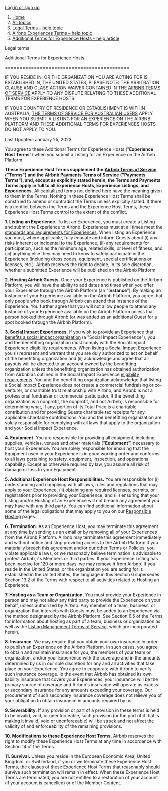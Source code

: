 [Log in or sign up](https://www.airbnb.com/login?redirect_url=/help/article/2870)

1. [Home](https://www.airbnb.com/help/)
2. [All topics](https://www.airbnb.com/help/all-topics)
3. [Legal Terms – help topic](https://www.airbnb.com/help/topic/1578)
4. [Airbnb Experiences Terms – help topic](https://www.airbnb.com/help/topic/1588)
5. [Additional Terms for Experience Hosts – help article](https://www.airbnb.com/help/article/2870)

Legal terms

Additional Terms for Experience Hosts




===========================================

IF YOU RESIDE IN, OR THE ORGANIZATION YOU ARE ACTING FOR IS ESTABLISHED IN, THE UNITED STATES, PLEASE NOTE: THE ARBITRATION CLAUSE AND CLASS ACTION WAIVER CONTAINED IN THE [AIRBNB TERMS OF SERVICE](https://www.airbnb.com/terms) APPLY TO ANY DISPUTE RELATING TO THESE ADDITIONAL TERMS FOR EXPERIENCE HOSTS.

IF YOUR COUNTRY OF RESIDENCE OR ESTABLISHMENT IS WITHIN AUSTRALIA, [THE TERMS OF SERVICE FOR AUSTRALIAN USERS](https://www.airbnb.com/help/article/2908#AUSTOS) APPLY WHEN YOU SUBMIT A LISTING FOR AN EXPERIENCE ON THE AIRBNB PLATFORM AND THESE ADDITIONAL TERMS FOR EXPERIENCES HOSTS DO NOT APPLY TO YOU.

Last Updated: January 25, 2023

You agree to these Additional Terms for Experience Hosts ("**Experience Host Terms**") when you submit a Listing for an Experience on the Airbnb Platform.

**These Experience Host Terms supplement the** [**Airbnb Terms of Service**](https://www.airbnb.com/terms) **("Terms") and the** [**Airbnb Payments Terms of Service**](https://www.airbnb.com/terms/payments_terms) **("Payments Terms"), and, except as explicitly stated herein, the Terms and Payments Terms apply in full to all Experience Hosts, Experience Listings, and Experiences.** All capitalized terms not defined here have the meaning given to them in the Terms. Nothing in these Experience Host Terms shall be construed to amend or contradict the Terms unless explicitly stated. If there is a conflict between the Terms and the Experience Host Terms, these Experience Host Terms control to the extent of the conflict.  

**1\. Listing an Experience.** To list an Experience, you must create a Listing and submit the Experience to Airbnb. Experiences must at all times meet the [standards and requirements for Experiences](https://www.airbnb.com/help/article/1451/). When listing an Experience you must, where applicable, fully educate and inform Guests about (i) any risks inherent or incidental to the Experience, (ii) any requirements for participation, such as the minimum age, related skills, or level of fitness, and (iii) anything else they may need to know to safely participate in the Experience (including dress codes, equipment, special certifications or licenses, etc.). Airbnb reserves the right to decide, in its sole discretion, whether a submitted Experience will be published on the Airbnb Platform. 

**2\. Hosting Airbnb Guests**. Once your Experience is published on the Airbnb Platform, you will have the ability to add dates and times when you offer your Experience through the Airbnb Platform (an "**Instance**"). By making an Instance of your Experience available on the Airbnb Platform, you agree that only people who book through Airbnb can attend that Instance of the Experience. You further agree that you will not allow people to attend any Instance of your Experience available on the Airbnb Platform unless that person booked through Airbnb (or was added as an additional Guest for a spot booked through the Airbnb Platform).

**3\. Social Impact Experiences.** If you wish to provide [an Experience that benefits a social impact organization](https://www.airbnb.com/d/social-impact-host) (a "Social Impact Experience"), you and the benefitting organization must comply with the Social Impact Experience [eligibility requirements](https://www.airbnb.com/help/article/1578/). When listing a Social Impact Experience you (i) represent and warrant that you are duly authorized to act on behalf of the benefitting organization and (ii) acknowledge and agree that all payouts will be directed to an account owned by the benefitting organization unless the benefitting organization has obtained authorization from Airbnb as outlined in the Social Impact Experience [eligibility requirements](https://www.airbnb.com/help/article/1578/). You and the benefitting organization acknowledge that listing a Social Impact Experience does not create a commercial fundraising or co-venturer, or charitable trust relationship with Airbnb, and Airbnb is not a professional fundraiser or commercial participator. If the benefitting organization is a nonprofit, the nonprofit, and not Airbnb, is responsible for determining what, if any, portion of its Total Price is a charitable contribution and for providing Guests charitable tax receipts for any applicable charitable contributions. You and the benefitting organization are solely responsible for complying with all laws that apply to the organization and your Social Impact Experience.

**4\. Equipment.** You are responsible for providing all equipment, including supplies, vehicles, venues and other materials ("**Equipment**") necessary to host your Experience. You are solely responsible for ensuring that the Equipment used in your Experience is in good working order and conforms to all laws pertaining to safety, equipment, inspection, and operational capability. Except as otherwise required by law, you assume all risk of damage or loss to your Equipment.

**5\. Additional Experience Host Responsibilities.** You are responsible for (i) understanding and complying with all laws, rules and regulations that may apply to your Experience, (ii) obtaining any required licenses, permits, or registrations prior to providing your Experience; and (iii) ensuring that your Listing and/or Hosting of an Experience will not breach any agreement you may have with any third party. You can find additional information about some of the legal obligations that may apply to you on our [Responsible Hosting](https://www.airbnb.com/help/topic/896/) pages.

**6\. Termination.** As an Experience Host, you may terminate this agreement at any time by sending us an email or by removing all of your Experiences from the Airbnb Platform. Airbnb may terminate this agreement immediately and without notice and stop providing access to the Airbnb Platform if you materially breach this agreement and/or our other Terms or Policies, you violate applicable laws, or we reasonably believe termination is advisable to protect Airbnb, its Members or third parties. If your Experience Listing has been inactive for 120 or more days, we may remove it from Airbnb. If you reside in the United States, or the organization you are acting for is established in the United States, the language in this Section 6 supersedes Section 13.2 of the Terms with respect to all activities related to Hosting an Experience.

**7\. Hosting as a Team or Organization.** You must provide your Experience in person and may not allow any third party to provide the Experience on your behalf, unless authorized by Airbnb. Any member of a team, business, or organization that interacts with Guests must be added to an Experience via the method designated by the Airbnb Platform. See Section 6.5 of the Terms for information about hosting as part of a team, business or organization as well as the [Listing Management Terms of Service](https://www.airbnb.com/terms/listing_management_terms), which are incorporated herein.

**8\. Insurance.** We may require that you obtain your own insurance in order to publish an Experience on the Airbnb Platform. In such cases, you agree to obtain and maintain insurance for you, the members of your team or organization, and/or your Experience with the coverage and in the amounts determined by us in our sole discretion for any and all activities that take place on your Experience. You agree to cooperate with Airbnb to verify such insurance coverage. In the event that Airbnb has obtained its own liability insurance that covers your Experiences, your insurance will be the primary source of coverage and Airbnb's insurance will operate as excess or secondary insurance for any amounts exceeding your coverage. Our procurement of such secondary insurance coverage does not relieve you of your obligation to obtain insurance in amounts required by us. 

**9\. Severability.** If any provision or part of a provision in these terms is held to be invalid, void, or unenforceable, such provision (or the part of it that is making it invalid, void or unenforceable) will be struck and not affect the validity of and enforceability of the remaining provisions.

**10\. Modifications to these Experience Host Terms.** Airbnb reserves the right to modify these Experience Host Terms at any time in accordance with Section 14 of the Terms.

**11\. Survival.** Unless you reside in the European Economic Area, United Kingdom, or Switzerland, if you or we terminate these Experience Host Terms, the clauses of these Experience Host Terms that reasonably should survive such termination will remain in effect. When these Experience Host Terms are terminated, you are not entitled to a restoration of your account (if your account is cancelled) or of the Member Content.